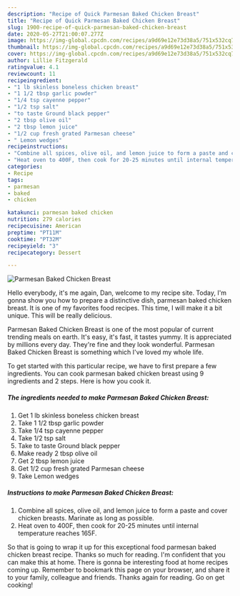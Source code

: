 ```yaml
---
description: "Recipe of Quick Parmesan Baked Chicken Breast"
title: "Recipe of Quick Parmesan Baked Chicken Breast"
slug: 1900-recipe-of-quick-parmesan-baked-chicken-breast
date: 2020-05-27T21:00:07.277Z
image: https://img-global.cpcdn.com/recipes/a9d69e12e73d38a5/751x532cq70/parmesan-baked-chicken-breast-recipe-main-photo.jpg
thumbnail: https://img-global.cpcdn.com/recipes/a9d69e12e73d38a5/751x532cq70/parmesan-baked-chicken-breast-recipe-main-photo.jpg
cover: https://img-global.cpcdn.com/recipes/a9d69e12e73d38a5/751x532cq70/parmesan-baked-chicken-breast-recipe-main-photo.jpg
author: Lillie Fitzgerald
ratingvalue: 4.1
reviewcount: 11
recipeingredient:
- "1 lb skinless boneless chicken breast"
- "1 1/2 tbsp garlic powder"
- "1/4 tsp cayenne pepper"
- "1/2 tsp salt"
- "to taste Ground black pepper"
- "2 tbsp olive oil"
- "2 tbsp lemon juice"
- "1/2 cup fresh grated Parmesan cheese"
- " Lemon wedges"
recipeinstructions:
- "Combine all spices, olive oil, and lemon juice to form a paste and cover chicken breasts. Marinate as long as possible."
- "Heat oven to 400F, then cook for 20-25 minutes until internal temperature reaches 165F."
categories:
- Recipe
tags:
- parmesan
- baked
- chicken

katakunci: parmesan baked chicken 
nutrition: 279 calories
recipecuisine: American
preptime: "PT11M"
cooktime: "PT32M"
recipeyield: "3"
recipecategory: Dessert

---
```



![Parmesan Baked Chicken Breast](https://img-global.cpcdn.com/recipes/a9d69e12e73d38a5/751x532cq70/parmesan-baked-chicken-breast-recipe-main-photo.jpg)

Hello everybody, it's me again, Dan, welcome to my recipe site. Today, I'm gonna show you how to prepare a distinctive dish, parmesan baked chicken breast. It is one of my favorites food recipes. This time, I will make it a bit unique. This will be really delicious.



Parmesan Baked Chicken Breast is one of the most popular of current trending meals on earth. It's easy, it's fast, it tastes yummy. It is appreciated by millions every day. They're fine and they look wonderful. Parmesan Baked Chicken Breast is something which I've loved my whole life.


To get started with this particular recipe, we have to first prepare a few ingredients. You can cook parmesan baked chicken breast using 9 ingredients and 2 steps. Here is how you cook it.

<!--inarticleads1-->

##### The ingredients needed to make Parmesan Baked Chicken Breast:

1. Get 1 lb skinless boneless chicken breast
1. Take 1 1/2 tbsp garlic powder
1. Take 1/4 tsp cayenne pepper
1. Take 1/2 tsp salt
1. Take to taste Ground black pepper
1. Make ready 2 tbsp olive oil
1. Get 2 tbsp lemon juice
1. Get 1/2 cup fresh grated Parmesan cheese
1. Take  Lemon wedges




<!--inarticleads2-->

##### Instructions to make Parmesan Baked Chicken Breast:

1. Combine all spices, olive oil, and lemon juice to form a paste and cover chicken breasts. Marinate as long as possible.
1. Heat oven to 400F, then cook for 20-25 minutes until internal temperature reaches 165F.




So that is going to wrap it up for this exceptional food parmesan baked chicken breast recipe. Thanks so much for reading. I'm confident that you can make this at home. There is gonna be interesting food at home recipes coming up. Remember to bookmark this page on your browser, and share it to your family, colleague and friends. Thanks again for reading. Go on get cooking!
